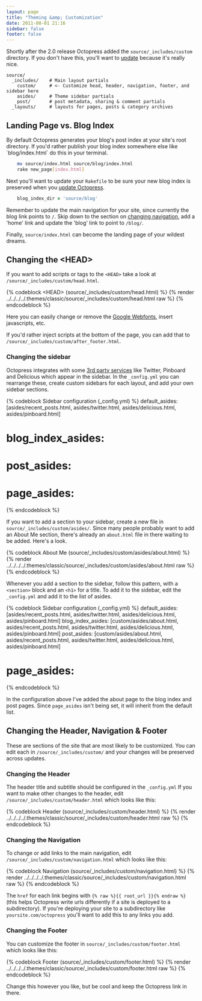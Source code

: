```yaml
---
layout: page
title: "Theming &amp; Customization"
date: 2011-08-01 21:16
sidebar: false
footer: false
---
```


Shortly after the 2.0 release Octopress added the `source/_includes/custom` directory. If you don't have this, you'll want to [update](/docs/updating) because it's really nice.

    source/
      _includes/    # Main layout partials
        custom/     # <- Customize head, header, navigation, footer, and sidebar here
        asides/     # Theme sidebar partials
        post/       # post metadata, sharing & comment partials
      _layouts/     # layouts for pages, posts & category archives

<h2 id="landing_page">Landing Page vs. Blog Index</h2>
By default Octopress generates your blog's post index at your site's root directory.
If you'd rather publish your blog index somewhere else like `blog/index.html` do this in your terminal.

``` sh
    mv source/index.html source/blog/index.html
    rake new_page[index.html]
```

Next you'll want to update your `Rakefile` to be sure your new blog index is preserved when you [update Octopress](/docs/updating).

``` ruby
    blog_index_dir = 'source/blog'
```

Remember to update the main navigation for your site, since currently the blog link points to `/`. Skip down to the section on [changing navigation](#changing_navigation), add a 'home' link and update the 'blog' link to point to `/blog/`.

Finally, `source/index.html` can become the landing page of your wildest dreams.

## Changing the &lt;HEAD&gt;

If you want to add scripts or tags to the `<HEAD>` take a look at `/source/_includes/custom/head.html`.

{% codeblock &lt;HEAD&gt; (source/_includes/custom/head.html) %}
{% render ../../../../.themes/classic/source/_includes/custom/head.html raw %}
{% endcodeblock %}

Here you can easily change or remove the [Google Webfonts](http://google.com/webfonts), insert javascripts, etc.

If you'd rather inject scripts at the bottom of the page, you can add that to `/source/_includes/custom/after_footer.html`.

### Changing the sidebar
Octopress integrates with some [3rd party services](/docs/configuring/#third_party) like Twitter, Pinboard and Delicious which appear in the sidebar.
In the `_config.yml` you can rearrange these, create custom sidebars for each layout, and add your own sidebar sections.

{% codeblock Sidebar configuration (_config.yml) %}
default_asides:   [asides/recent_posts.html, asides/twitter.html, asides/delicious.html, asides/pinboard.html]
# blog_index_asides:
# post_asides:
# page_asides:
{% endcodeblock %}

If you want to add a section to your sidebar, create a new file in `source/_includes/custom/asides/`.
Since many people probably want to add an About Me section, there's already an `about.html` file in there waiting to be added. Here's a look.

{% codeblock About Me (source/_includes/custom/asides/about.html) %}
{% render ../../../../.themes/classic/source/_includes/custom/asides/about.html raw %}
{% endcodeblock %}

Whenever you add a section to the sidebar, follow this pattern, with a `<section>` block and an `<h1>` for a title. To add it to the sidebar, edit the `_config.yml` and add it to the list of asides.

{% codeblock Sidebar configuration (_config.yml) %}
default_asides:     [asides/recent_posts.html, asides/twitter.html, asides/delicious.html, asides/pinboard.html]
blog_index_asides:  [custom/asides/about.html, asides/recent_posts.html, asides/twitter.html, asides/delicious.html, asides/pinboard.html]
post_asides:        [custom/asides/about.html, asides/recent_posts.html, asides/twitter.html, asides/delicious.html, asides/pinboard.html]
# page_asides:
{% endcodeblock %}

In the configuration above I've added the about page to the blog index and post pages. Since `page_asides` isn't being set, it will inherit from the default list.

## Changing the Header, Navigation & Footer

These are sections of the site that are most likely to be customized. You can edit each in `/source/_includes/custom/` and your changes will be preserved across updates.

### Changing the Header

The header title and subtitle should be configured in the `_config.yml` If you want to make other changes to the header, edit `/source/_includes/custom/header.html` which looks like this:

{% codeblock Header (source/_includes/custom/header.html) %}
{% render ../../../../.themes/classic/source/_includes/custom/header.html raw %}
{% endcodeblock %}

<h3 id="changing_navigation">Changing the Navigation</h3>

To change or add links to the main navigation, edit `/source/_includes/custom/navigation.html` which looks like this:

{% codeblock Navigation (source/_includes/custom/navigation.html) %}
{% render ../../../../.themes/classic/source/_includes/custom/navigation.html raw %}
{% endcodeblock %}

The `href` for each link begins with `{% raw %}{{ root_url }}{% endraw %}` (this helps Octopress write urls differently if a site is deployed to a subdirectory).
If you're deploying your site to a subdirectory like `yoursite.com/octopress` you'll want to add this to any links you add.

### Changing the Footer

You can customize the footer in `source/_includes/custom/footer.html` which looks like this:

{% codeblock Footer (source/_includes/custom/footer.html) %}
{% render ../../../../.themes/classic/source/_includes/custom/footer.html raw %}
{% endcodeblock %}

Change this however you like, but be cool and keep the Octopress link in there.
